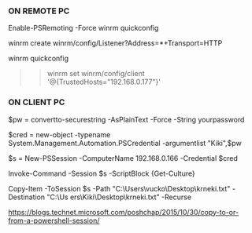 ### ON REMOTE PC
Enable-PSRemoting -Force winrm quickconfig

winrm create winrm/config/Listener?Address=*+Transport=HTTP

winrm quickconfig
>> winrm set winrm/config/client '@{TrustedHosts="192.168.0.177"}'


### ON CLIENT PC

$pw = convertto-securestring -AsPlainText -Force -String yourpassword

$cred = new-object -typename System.Management.Automation.PSCredential -argumentlist "Kiki",$pw

$s = New-PSSession -ComputerName 192.168.0.166 -Credential $cred

Invoke-Command -Session $s -ScriptBlock {Get-Culture}

Copy-Item -ToSession $s -Path "C:\Users\vucko\Desktop\krneki.txt" -Destination "C:\Us
ers\Kiki\Desktop\krneki.txt" -Recurse

https://blogs.technet.microsoft.com/poshchap/2015/10/30/copy-to-or-from-a-powershell-session/
